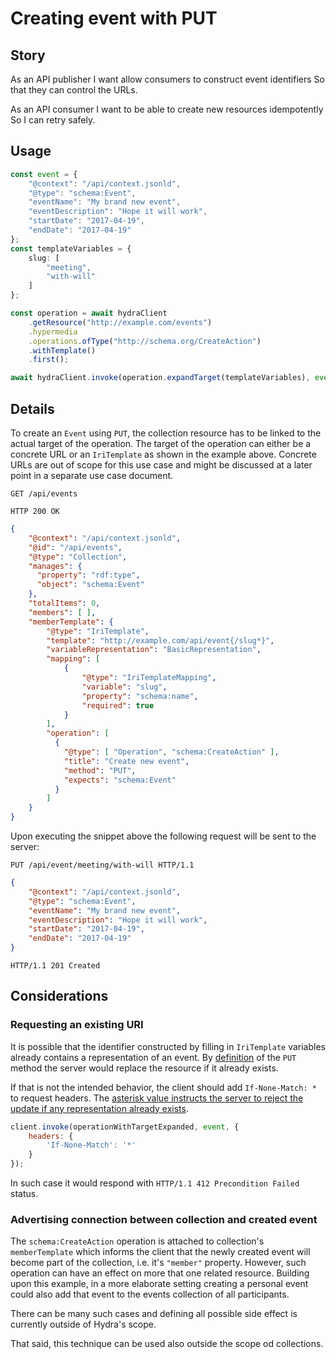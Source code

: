 # Creating event with PUT

## Story

As an API publisher
I want allow consumers to construct event identifiers
So that they can control the URLs.

As an API consumer
I want to be able to create new resources idempotently
So I can retry safely.


## Usage

```typescript
const event = {
    "@context": "/api/context.jsonld",
    "@type": "schema:Event",
    "eventName": "My brand new event",
    "eventDescription": "Hope it will work",
    "startDate": "2017-04-19",
    "endDate": "2017-04-19"
};
const templateVariables = {
    slug: [
        "meeting",
        "with-will"
    ]
};

const operation = await hydraClient
    .getResource("http://example.com/events")
    .hypermedia
    .operations.ofType("http://schema.org/CreateAction")
    .withTemplate()
    .first();

await hydraClient.invoke(operation.expandTarget(templateVariables), event);
```


## Details

To create an `Event` using `PUT`, the collection resource has to be linked to the actual target of the operation.
The target of the operation can either be a concrete URL or an `IriTemplate` as shown in the example above. Concrete URLs are
out of scope for this use case and might be discussed at a later point in a separate use case document.

```http
GET /api/events
```

```http
HTTP 200 OK
```

```json
{
    "@context": "/api/context.jsonld",
    "@id": "/api/events",
    "@type": "Collection",
    "manages": {
      "property": "rdf:type",
      "object": "schema:Event"
    },
    "totalItems": 0,
    "members": [ ],
    "memberTemplate": {
        "@type": "IriTemplate",
        "template": "http://example.com/api/event{/slug*}",
        "variableRepresentation": "BasicRepresentation",
        "mapping": [
            {
                "@type": "IriTemplateMapping",
                "variable": "slug",
                "property": "schema:name",
                "required": true
            }
        ],
        "operation": [
          {
            "@type": [ "Operation", "schema:CreateAction" ],
            "title": "Create new event",
            "method": "PUT",
            "expects": "schema:Event"
          }
        ]
    }
}
```

Upon executing the snippet above the following request will be sent to the server:

```http
PUT /api/event/meeting/with-will HTTP/1.1
```

```json
{
    "@context": "/api/context.jsonld",
    "@type": "schema:Event",
    "eventName": "My brand new event",
    "eventDescription": "Hope it will work",
    "startDate": "2017-04-19",
    "endDate": "2017-04-19"
}
```

``` http
HTTP/1.1 201 Created
```


## Considerations

### Requesting an existing URI

It is possible that the identifier constructed by filling in `IriTemplate` variables already contains a representation of
an event. By [definition](https://tools.ietf.org/html/rfc7231#section-4.3.4) of the `PUT` method the server would replace the
resource if it already exists.

If that is not the intended behavior, the client should add `If-None-Match: *` to request headers. The [asterisk value
instructs the server to reject the update if any representation already exists][if-none-match].

```javascript
client.invoke(operationWithTargetExpanded, event, {
    headers: {
        'If-None-Match': '*'
    }
});
```

In such case it would respond with `HTTP/1.1 412 Precondition Failed` status.


### Advertising connection between collection and created event

The `schema:CreateAction` operation is attached to collection's `memberTemplate` which informs the client that the newly
created event will become part of the collection, i.e. it's `"member"` property. However, such operation can have an effect on
more that one related resource. Building upon this example, in a more elaborate setting creating a personal event could also
add that event to the events collection of all participants.

There can be many such cases and defining all possible side effect is currently outside of Hydra's scope.

That said, this technique can be used also outside the scope od collections.

[if-none-match]: https://developer.mozilla.org/en-US/docs/Web/HTTP/Headers/If-None-Match#Directives
